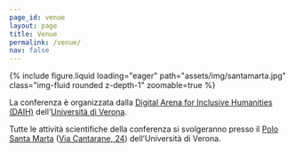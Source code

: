 ```yaml
---
page_id: venue
layout: page
title: Venue
permalink: /venue/
nav: false
---
```


{% include figure.liquid loading="eager" path="assets/img/santamarta.jpg" class="img-fluid rounded z-depth-1" zoomable=true %}

La conferenza è organizzata dalla [Digital Arena for Inclusive Humanities (DAIH)](https://www.daih.eu) dell’[Università di Verona](https://www.univr.it).

Tutte le attività scientifiche della conferenza si svolgeranno presso il [Polo Santa Marta](https://www.univr.it/it/santa-marta) ([Via Cantarane, 24](https://maps.app.goo.gl/fBo1P1zsYKYNytNv5)) dell’Università di Verona.